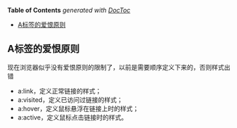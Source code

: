<!-- START doctoc generated TOC please keep comment here to allow auto update -->
<!-- DON'T EDIT THIS SECTION, INSTEAD RE-RUN doctoc TO UPDATE -->
**Table of Contents**  *generated with [DocToc](https://github.com/thlorenz/doctoc)*

- [A标签的爱恨原则](#a%E6%A0%87%E7%AD%BE%E7%9A%84%E7%88%B1%E6%81%A8%E5%8E%9F%E5%88%99)

<!-- END doctoc generated TOC please keep comment here to allow auto update -->

## A标签的爱恨原则

现在浏览器似乎没有爱恨原则的限制了，以前是需要顺序定义下来的，否则样式出错

- a:link，定义正常链接的样式；
- a:visited，定义已访问过链接的样式；
- a:hover，定义鼠标悬浮在链接上时的样式；
- a:active，定义鼠标点击链接时的样式。

